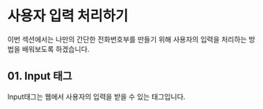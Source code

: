 # 사용자 입력 처리하기

이번 섹션에서는 나만의 간단한 전화번호부를 만들기 위해 사용자의 입력을 처리하는 방법을 배워보도록 하겠습니다.

## 01. Input 태그

Input태그는 웹에서 사용자의 입력을 받을 수 있는 태그입니다.
